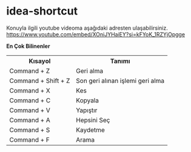 # idea-shortcut

Konuyla ilgili youtube videoma aşağıdaki adresten ulaşabilirsiniz.
<br>
https://www.youtube.com/embed/XOniJYHaiEY?si=kFYoK_1RZYjOpgge

**En Çok Bilinenler**
<html>
  <body>
    <table>
      <tr>
<th>Kısayol</th>
<th>Tanımı</th>
      </tr>
      <tr>
        <td>Command + Z</td>
        <td>Geri alma</td>
      </tr>
        <tr>
        <td>Command + Shift + Z</td>
        <td>Son geri alınan işlemi geri alma</td>
      </tr>
        <tr>
        <td>Command + X</td>
        <td>Kes</td>
      </tr>
        <tr>
        <td>Command + C</td>
        <td>Kopyala</td>
      </tr>
        <tr>
        <td>Command + V</td>
        <td>Yapıştır</td>
      </tr>
        <tr>
        <td>Command + A</td>
        <td>Hepsini Seç</td>
      </tr>
        <tr>
        <td>Command + S</td>
        <td>Kaydetme</td>
      </tr>
        <tr>
        <td>Command + F</td>
        <td>Arama</td>
      </tr>
    </table>
  </body>
</html>
